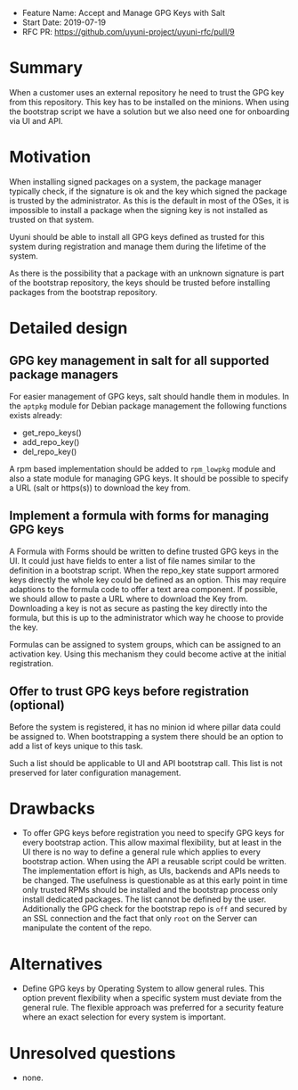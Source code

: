 - Feature Name: Accept and Manage GPG Keys with Salt
- Start Date: 2019-07-19
- RFC PR: https://github.com/uyuni-project/uyuni-rfc/pull/9

# Summary
[summary]: #summary

When a customer uses an external repository he need to trust the GPG key from
this repository. This key has to be
installed on the minions. When using the bootstrap script we have a solution
but we also need one for onboarding via UI and API.


# Motivation
[motivation]: #motivation

When installing signed packages on a system, the package manager typically
check, if the signature is ok and the key which signed the package is
trusted by the administrator.
As this is the default in most of the OSes, it is impossible to install a
package when the signing key is not installed as trusted on that system.

Uyuni should be able to install all GPG keys defined as trusted for this
system during registration and manage them during the lifetime of the system.

As there is the possibility that a package with an unknown signature is part
of the bootstrap repository, the keys should be trusted before installing
packages from the bootstrap repository.

# Detailed design
[design]: #detailed-design

## GPG key management in salt for all supported package managers

For easier management of GPG keys, salt should handle them in modules.
In the `aptpkg` module for Debian package management the following functions
exists already:

* get_repo_keys()
* add_repo_key()
* del_repo_key()

A rpm based implementation should be added to `rpm_lowpkg` module and also a
state module for managing GPG keys.
It should be possible to specify a URL (salt or https(s)) to download the
key from.


## Implement a formula with forms for managing GPG keys

A Formula with Forms should be written to define trusted GPG keys in the UI.
It could just have fields to enter a list of file names similar to the definition
in a bootstrap script.
When the repo_key state support armored keys directly the whole key could be
defined as an option. This may require adaptions to the formula code to offer a
text area component.
If possible, we should allow to paste a URL where to download the Key from.
Downloading a key is not as secure as pasting the key directly into the formula,
but this is up to the administrator which way he choose to provide the key.

Formulas can be assigned to system groups, which can be assigned to an activation
key. Using this mechanism they could become active at the initial registration.

## Offer to trust GPG keys before registration (optional)

Before the system is registered, it has no minion id where pillar data could
be assigned to. When bootstrapping a system there should be an option to add
a list of keys unique to this task.

Such a list should be applicable to UI and API bootstrap call.
This list is not preserved for later configuration management.


# Drawbacks
[drawbacks]: #drawbacks

- To offer GPG keys before registration you need to specify GPG keys for every
  bootstrap action. This allow maximal flexibility, but at least in the UI
  there is no way to define a general rule which applies to every bootstrap action.
  When using the API a reusable script could be written.
  The implementation effort is high, as UIs, backends and APIs needs to be changed.
  The usefulness is questionable as at this early point in time only trusted RPMs
  should be installed and the bootstrap process only install dedicated packages.
  The list cannot be defined by the user. Additionally the GPG check for the bootstrap
  repo is `off` and secured by an SSL connection and the fact that only `root`
  on the Server can manipulate the content of the repo.

# Alternatives
[alternatives]: #alternatives

- Define GPG keys by Operating System to allow general rules. This option
  prevent flexibility when a specific system must deviate from the general
  rule. The flexible approach was preferred for a security feature where an
  exact selection for every system is important.

# Unresolved questions
[unresolved]: #unresolved-questions

- none.
